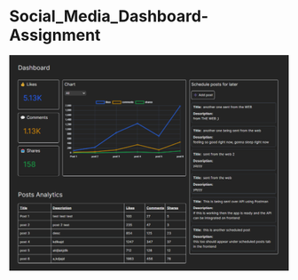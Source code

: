 # Social_Media_Dashboard-Assignment

![Social-Media-Dashboard-Home](https://raw.githubusercontent.com/janardannn/Social_Media_Dashboard-Assignment/master/resources/dashboard_home.png)

